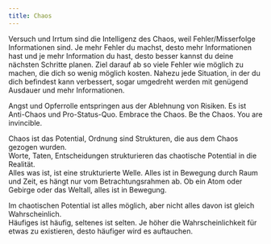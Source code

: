 ```yaml
---
title: Chaos
---
```


Versuch und Irrtum sind die Intelligenz des Chaos, weil Fehler/Misserfolge Informationen sind.  Je mehr Fehler du machst, desto mehr Informationen hast und je mehr Information du hast, desto besser kannst du deine nächsten Schritte planen.  Ziel darauf ab so viele Fehler wie möglich zu machen, die dich so wenig möglich kosten.  Nahezu jede Situation, in der du dich befindest kann verbessert, sogar umgedreht werden mit genügend Ausdauer und mehr Informationen.  


Angst und Opferrolle entspringen aus der Ablehnung von Risiken.  Es ist Anti-Chaos und Pro-Status-Quo.  Embrace the Chaos.  Be the Chaos.  You are invincible.  


Chaos ist das Potential, Ordnung sind Strukturen, die aus dem Chaos gezogen wurden.  
Worte, Taten, Entscheidungen strukturieren das chaotische Potential in die Realität.  
Alles was ist, ist eine strukturierte Welle.  Alles ist in Bewegung durch Raum und Zeit, es hängt nur vom Betrachtungsrahmen ab.  Ob ein Atom oder Gebirge oder das Weltall, alles ist in Bewegung.  

Im chaotischen Potential ist alles möglich, aber nicht alles davon ist gleich Wahrscheinlich.  
Häufiges ist häufig, seltenes ist selten.  Je höher die Wahrscheinlichkeit für etwas zu existieren, desto häufiger wird es auftauchen.  


